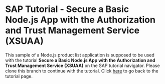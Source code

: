 # SAP Tutorial - Secure a Basic Node.js App with the Authorization and Trust Management Service (XSUAA)
 This sample of a Node.js product list application is supposed to be used with the tutorial **Secure a Basic Node.js App with the Authorization and Trust Management Service (XSUAA)** on the SAP tutorial navigator. Please clone this branch to continue with the tutorial. Click [here](https://developers.sap.com/tutorials/cp-cf-security-xsuaa-create.html) to go back to the tutorial page.